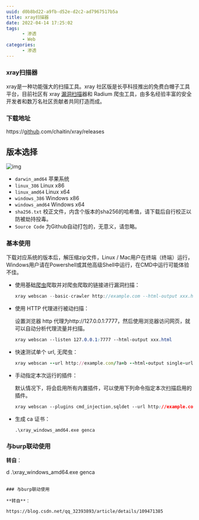 ```yaml
---
uuid: d0b8bd22-a9fb-d52e-d2c2-ad7967517b5a
title: xray扫描器
date: 2022-04-14 17:25:02
tags: 
      - 渗透
      - Web
categories: 
      - 渗透
---
```

### xray扫描器
<!--more-->

xray是一种功能强大的扫描工具。xray 社区版是长亭科技推出的免费白帽子工具平台，目前社区有 xray [漏洞扫描](https://so.csdn.net/so/search?q=漏洞扫描&spm=1001.2101.3001.7020)器和 Radium 爬虫工具，由多名经验丰富的安全开发者和数万名社区贡献者共同打造而成。

### 下载地址

https://[github](https://so.csdn.net/so/search?q=github&spm=1001.2101.3001.7020).com/chaitin/xray/releases

## 版本选择

![img](https://img-blog.csdnimg.cn/img_convert/1a2c05da7f1e1933a5ee99179f24d98c.png)

- `darwin_amd64` 苹果系统
- `linux_386` Linux x86
- `linux_amd64` Linux x64
- `windows_386` Windows x86
- `windows_amd64` Windows x64
- `sha256.txt` 校正文件，内含个版本的sha256的哈希值，请下载后自行校正以防被劫持投毒。
- `Source Code` 为Github自动打包的，无意义，请忽略。

### 基本使用

下载对应系统的版本后，解压缩zip文件，Linux / Mac用户在终端（终端）运行，Windows用户请在Powershell或其他高级Shell中运行，在CMD中运行可能体验不佳。

- 使用基础[爬虫](https://so.csdn.net/so/search?q=爬虫&spm=1001.2101.3001.7020)爬取并对爬虫爬取的链接进行漏洞扫描：

  ```javascript
  xray webscan --basic-crawler http://example.com --html-output xxx.html
  ```

- 使用 HTTP 代理进行被动扫描：

  设置浏览器 http 代理为http://127.0.0.1:7777，然后使用浏览器访问网页，就可以自动分析代理流量并扫描。

  ```css
  xray webscan --listen 127.0.0.1:7777 --html-output xxx.html
  ```

- 快速测试单个 url, 无爬虫：

  ```ruby
  xray webscan --url http://example.com/?a=b --html-output single-url.html
  ```

- 手动指定本次运行的插件：

  默认情况下，将会启用所有内置插件，可以使用下列命令指定本次扫描启用的插件。

  ```css
  xray webscan --plugins cmd_injection,sqldet --url http://example.comxray webscan --plugins cmd_injection,sqldet --listen 127.0.0.1:7777
  ```

- 生成 ca 证书：

  ```undefined
  .\xray_windows_amd64.exe genca
  ```

### 与burp联动使用

**转自**：

d
  .\xray_windows_amd64.exe genca
  ```

### 与burp联动使用

**转自**：

https://blog.csdn.net/qq_32393893/article/details/109471385

